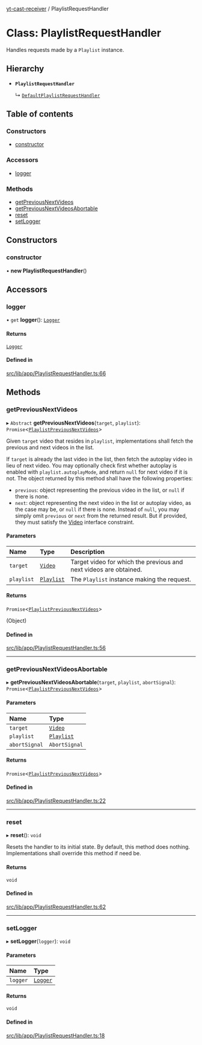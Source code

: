 [yt-cast-receiver](../README.md) / PlaylistRequestHandler

# Class: PlaylistRequestHandler

Handles requests made by a `Playlist` instance.

## Hierarchy

- **`PlaylistRequestHandler`**

  ↳ [`DefaultPlaylistRequestHandler`](DefaultPlaylistRequestHandler.md)

## Table of contents

### Constructors

- [constructor](PlaylistRequestHandler.md#constructor)

### Accessors

- [logger](PlaylistRequestHandler.md#logger)

### Methods

- [getPreviousNextVideos](PlaylistRequestHandler.md#getpreviousnextvideos)
- [getPreviousNextVideosAbortable](PlaylistRequestHandler.md#getpreviousnextvideosabortable)
- [reset](PlaylistRequestHandler.md#reset)
- [setLogger](PlaylistRequestHandler.md#setlogger)

## Constructors

### constructor

• **new PlaylistRequestHandler**()

## Accessors

### logger

• `get` **logger**(): [`Logger`](../interfaces/Logger.md)

#### Returns

[`Logger`](../interfaces/Logger.md)

#### Defined in

[src/lib/app/PlaylistRequestHandler.ts:66](https://github.com/patrickkfkan/yt-cast-receiver/blob/630ac05/src/lib/app/PlaylistRequestHandler.ts#L66)

## Methods

### getPreviousNextVideos

▸ `Abstract` **getPreviousNextVideos**(`target`, `playlist`): `Promise`<[`PlaylistPreviousNextVideos`](../interfaces/PlaylistPreviousNextVideos.md)\>

Given `target` video that resides in `playlist`, implementations shall fetch
the previous and next videos in the list.

If `target` is already the last video in the list, then fetch the autoplay video
in lieu of next video. You may optionally check first whether autoplay is enabled
with `playlist.autoplayMode`, and return `null` for next video if it is not.
The object returned by this method shall have the following properties:
- `previous`: object representing the previous video in the list, or `null` if there is none.
- `next`: object representing the next video in the list or autoplay video, as the case may be, or `null` if there is none.
Instead of `null`, you may simply omit `previous` or `next` from the returned result. But if provided, they
must satisfy the [Video](../interfaces/Video.md) interface constraint.

#### Parameters

| Name | Type | Description |
| :------ | :------ | :------ |
| `target` | [`Video`](../interfaces/Video.md) | Target video for which the previous and next videos are obtained. |
| `playlist` | [`Playlist`](Playlist.md) | The `Playlist` instance making the request. |

#### Returns

`Promise`<[`PlaylistPreviousNextVideos`](../interfaces/PlaylistPreviousNextVideos.md)\>

(Object)

#### Defined in

[src/lib/app/PlaylistRequestHandler.ts:56](https://github.com/patrickkfkan/yt-cast-receiver/blob/630ac05/src/lib/app/PlaylistRequestHandler.ts#L56)

___

### getPreviousNextVideosAbortable

▸ **getPreviousNextVideosAbortable**(`target`, `playlist`, `abortSignal`): `Promise`<[`PlaylistPreviousNextVideos`](../interfaces/PlaylistPreviousNextVideos.md)\>

#### Parameters

| Name | Type |
| :------ | :------ |
| `target` | [`Video`](../interfaces/Video.md) |
| `playlist` | [`Playlist`](Playlist.md) |
| `abortSignal` | `AbortSignal` |

#### Returns

`Promise`<[`PlaylistPreviousNextVideos`](../interfaces/PlaylistPreviousNextVideos.md)\>

#### Defined in

[src/lib/app/PlaylistRequestHandler.ts:22](https://github.com/patrickkfkan/yt-cast-receiver/blob/630ac05/src/lib/app/PlaylistRequestHandler.ts#L22)

___

### reset

▸ **reset**(): `void`

Resets the handler to its initial state. By default, this method does nothing.
Implementations shall override this method if need be.

#### Returns

`void`

#### Defined in

[src/lib/app/PlaylistRequestHandler.ts:62](https://github.com/patrickkfkan/yt-cast-receiver/blob/630ac05/src/lib/app/PlaylistRequestHandler.ts#L62)

___

### setLogger

▸ **setLogger**(`logger`): `void`

#### Parameters

| Name | Type |
| :------ | :------ |
| `logger` | [`Logger`](../interfaces/Logger.md) |

#### Returns

`void`

#### Defined in

[src/lib/app/PlaylistRequestHandler.ts:18](https://github.com/patrickkfkan/yt-cast-receiver/blob/630ac05/src/lib/app/PlaylistRequestHandler.ts#L18)
